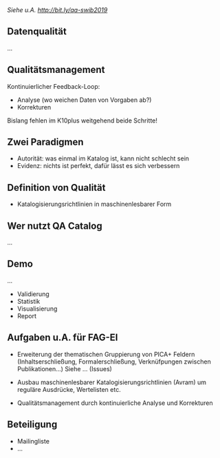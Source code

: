 *Siehe u.A. http://bit.ly/qa-swib2019*

## Datenqualität

...

## Qualitätsmanagement

Kontinuierlicher Feedback-Loop:

- Analyse (wo weichen Daten von Vorgaben ab?)
- Korrekturen

Bislang fehlen im K10plus weitgehend beide Schritte!

## Zwei Paradigmen

- Autorität: was einmal im Katalog ist, kann nicht schlecht sein
- Evidenz: nichts ist perfekt, dafür lässt es sich verbessern

## Definition von Qualität

- Katalogisierungsrichtlinien in maschinenlesbarer Form

## Wer nutzt QA Catalog

...

## Demo

...

- Validierung
- Statistik
- Visualisierung
- Report

## Aufgaben u.A. für FAG-EI

- Erweiterung der thematischen Gruppierung von PICA+ Feldern
  (Inhaltserschließung, Formalerschließung, Verknüfpungen zwischen Publikationen...)
  Siehe ... (Issues)

- Ausbau maschinenlesbarer Katalogisierungsrichtlinien (Avram) um reguläre Ausdrücke, Wertelisten etc.

- Qualitätsmanagement durch kontinuierliche Analyse und Korrekturen

## Beteiligung

- Mailingliste
- ...

